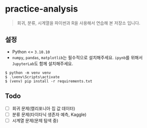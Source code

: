 # practice-analysis

> 회귀, 분류, 시계열을 파이썬과 R을 사용해서 연습해 본 저장소 입니다.

## 설정
* Python <= `3.10.10`
* `numpy`, `pandas`, `matplotlib`는 필수적으로 설치해주세요.
`ipynb`를 위해서 `JupyterLab`도 함께 설치해주세요.

```shell
$ python -m venv venv
$ .\venv\Scripts\activate
$ (venv) pip install -r requirements.txt
```

## Todo
- [ ] 회귀 문제(캘리포니아 집 값 데이터)
- [ ] 분류 문제(타이타닉 생존자 예측, Kaggle)
- [ ] 시계열 문제(문제 탐색 중)
